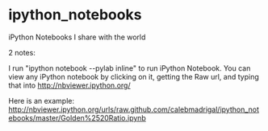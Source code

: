 ipython_notebooks
=================

iPython Notebooks I share with the world

2 notes:

I run "ipython notebook --pylab inline" to run iPython Notebook.
You can view any iPython notebook by clicking on it, getting the Raw url, and typing that into http://nbviewer.ipython.org/

Here is an example: http://nbviewer.ipython.org/urls/raw.github.com/calebmadrigal/ipython_notebooks/master/Golden%2520Ratio.ipynb
